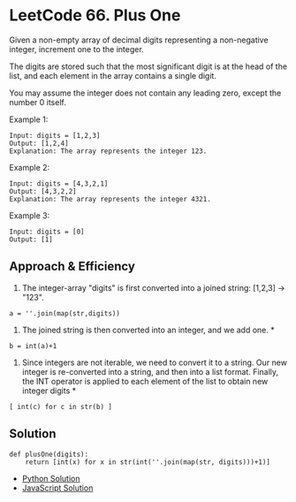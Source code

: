 # LeetCode 66. Plus One
Given a non-empty array of decimal digits representing a non-negative integer, increment one to the integer.

The digits are stored such that the most significant digit is at the head of the list, and each element in the array contains a single digit.

You may assume the integer does not contain any leading zero, except the number 0 itself.

 
Example 1:
```
Input: digits = [1,2,3]
Output: [1,2,4]
Explanation: The array represents the integer 123.
```
Example 2:
```
Input: digits = [4,3,2,1]
Output: [4,3,2,2]
Explanation: The array represents the integer 4321.
```
Example 3:
```
Input: digits = [0]
Output: [1]
```

## Approach & Efficiency
1. The integer-array "digits" is first converted into a joined string: [1,2,3] -> "123". 
```
a = ''.join(map(str,digits))
```
1. The joined string is then converted into an integer, and we add one. *
```
b = int(a)+1
```
1. Since integers are not iterable, we need to convert it to a string. Our new integer is re-converted into a string, and then into a list format. Finally, the INT operator is applied to each element of the list to obtain new integer digits *
```
[ int(c) for c in str(b) ]
```
## Solution
```
def plusOne(digits):
    return [int(x) for x in str(int(''.join(map(str, digits)))+1)]
```

- [Python Solution](./plus_one.py)
- [JavaScript Solution](../../../../javascript/arrays/plusOne/README.md)